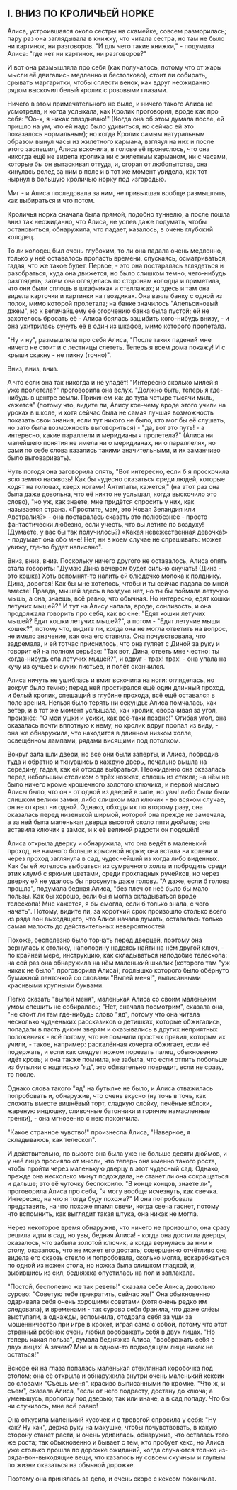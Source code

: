 ## I. ВНИЗ ПО КРОЛИЧЬЕЙ НОРКЕ

Алиса, устроившаяся около сестры на скамейке, совсем разморилась; пару раз она заглядывала в книжку, что читала сестра, но там не было ни картинок, ни разговоров. "И для чего такие книжки," - подумала Алиса: "где нет ни картинок, ни разговоров?"

И вот она размышляла про себя (как получалось, потому что от жары мысли её двигались медленно и бестолково), стоит ли собирать, срывать маргаритки, чтобы сплести венок, как вдруг неожиданно рядом выскочил белый кролик с розовыми глазами.

Ничего в этом примечательного не было, и ничего такого Алиса не усмотрела, и когда услыхала, как Кролик проговорил, вроде как про себя: "Оо-х, я никак опаздываю!" (Когда она об этом думала после, ей пришло на ум, что ей надо было удивиться, но сейчас ей это показалось нормальным); но когда Кролик самым натуральным образом вынул часы из жилетного кармана, взгляул на них и после этого заспешил, Алиса вскочила, в голове её пронеслось, что она никогда ещё не видела кролика ни с жилетным карманом, ни с часами, которые бы он вытаскивал оттуда, и, сгорая от любопытства, она кинулась вслед за ним в поле и в тот же момент увидела, как тот нырнул в большую кроличью норку под изгородью.

Миг - и Алиса последовала за ним, не привыкшая вообще размышлять, как выбираться и что потом.

Кроличья норка сначала была прямой, подобно туннелю, а после пошла вниз так неожиданно, что Алиса, не успев даже подумать, чтобы остановиться, обнаружила, что падает, казалось, в очень глубокий колодец.

То ли колодец был очень глубоким, то ли она падала очень медленно, только у неё оставалось пропасть времени, спускаясь, осматриваться, гадая, что же такое будет. Первое, - это она постаралась вглядеться и разобраться, куда она движется, но было слишком темно, чего-нибудь разглядеть; затем она огляделась по сторонам колодца и приметила, что они были сплошь в шкафчиках и стеллажах; и здесь и там она видела карточки и картинки на гвоздиках. Она взяла банку с одной из полок, мимо которой пролетала; на банке значилось "Апельсиновый джем", но к величайшему её огорчению банка была пустой; ей не захотелось бросать её - Алиса боялась зашибить кого-нибудь внизу, - и она ухитрилась сунуть её в один из шкафов, мимо которого пролетала.

"Ну и ну", размышляла про себя Алиса, "После таких падений мне ничего не стоит и с лестницы слететь. Теперь я всем дома покажу! И с крыши скакну - не пикну (точно)".

Вниз, вниз, вниз.

А что если она так никогда и не упадёт! "Интересно сколько милей я уже пролетела?" проговорила она вслух. "Должно быть, теперь я где-нибудь в центре земли. Прикинем-ка: до туда четыре тысячи миль, кажется" (потому что, видите ли, Алису кое-чему вроде этого учили на уроках в школе, и хотя сейчас была не самая лучшая возможность показать свои знания, если тут никого не было, кто мог бы её слушать, но зато была возможность выговориться) - "да, вот это путь! - а интересно, какие параллели и меридианы я пролетела?" (Алиса ни малейшего понятия не имела ни о меридианах, ни о параллелях, но сами по себе слова казались такими значительными, и их заманчиво было выговаривать).

Чуть погодя она заговорила опять, "Вот интересно, если б я проскочила всю землю насквозь! Как бы чудесно оказаться среди людей, которые ходят на головах, кверх ногами! Антипаты, кажется," (на этот раз она была даже довольна, что её никто не услышал, когда выскочило это слово), "но уж, как знаете, мне придётся спросить у них, как называется страна. «Простите, мэм, это Новая Зеландия или Австралия?» - она постаралась сказать это полюбезнее - просто фантастически любезно, если учесть, что вы летите по воздуху! (Думаете, у вас бы так получилось?) «Какая невежественная девочка!» - подумает она обо мне! Нет, ни в коем случае не спрашивать: может увижу, где-то будет написано".

Вниз, вниз, вниз. Поскольку ничего другого не оставалось, Алиса опять стала говорить: "Думаю Дина вечером будет сильно скучать! (Дина - это кошка) Хоть вспомнят-то налить ей блюдечко молока к полднику. Дина, дорогая! Как бы мне хотелось, чтобы и ты сейчас падала со мной вместе! Правда, мышей здесь в воздухе нет, но ты бы поймала летучую мышь, а она, знаешь, всё равно, что обычная. Но интересно, едят кошки летучих мышей?" И тут на Алису напала, вроде, сонливость, и она продолжала говорить про себя, как во сне: "Едят кошки летучих мышей? Едят кошки летучих мышей?", а потом - "Едят летучие мыши кошек?", потому что, видите ли, когда она не могла ответить на вопрос, не имело значение, как она его ставила. Она почувствовала, что задремала, и ей тотчас приснилось, что она гуляет с Диной за руку и говорит ей на полном серьёзе: "Так вот, Дина, ответь мне честно: ты когда-нибудь ела летучих мышей?", и вдруг - трах! трах! - она упала на кучу из сучьев и сухих листьев, и полёт окончился.

Алиса ничуть не ушиблась и вмиг вскочила на ноги: огляделась, но вокруг было темно; перед ней простирался ещё один длинный проход, и белый кролик, спешащий в глубине прохода, всё ещё оставался в поле зрения. Нельзя было терять ни секунды: Алиса помчалась, как ветер, и в тот же момент услышала, как кролик, сворачивая за угол, произнёс: "О мои ушки и усики, как всё-таки поздно!" Огибая угол, она оказалась почти вплотную к нему, но кролик вдруг пропал из виду, - она же обнаружила, что находится в длинном низком холле, освещённом лампами, рядами висящими под потолком.

Вокруг зала шли двери, но все они были заперты, и Алиса, побродив туда и обратно и ткнувшись в каждую дверь, печально вышла на середину, гадая, как ей отсюда выбраться. Неожиданно она оказалась перед небольшим столиком о трёх ножках, сплошь из стекла; на нём не было ничего кроме крошечного золотого ключика, и первой мыслью Алисы было, что он - от одной из дверей в зале, но увы! либо были были слишком велики замки, либо слишком мал ключик - во всяком случае, он не открыл ни одной. Однако, обходя их по второму разу, она оказалась перед низенькой ширмой, которой она прежде не замечала, а за ней была маленькая дверца высотой около пяти дюймов; она вставила ключик в замок, и к её великой радости он подошёл!

Алиса открыла дверку и обнаружила, что она ведёт в маленький проход, не намного больше крысиной норки; она встала на колени и через проход заглянула в сад, чудеснейший из когда либо виденных. Как бы ей хотелось выбраться из сумрачного холла и побродить среди этих клумб с яркими цветами, среди прохладных ручейков, но через дверку ей не удалось бы просунуть даже голову. "А даже, если б голова прошла", подумала бедная Алиса, "без плеч от неё было бы мало пользы. Как бы хорошо, если бы я могла складываться вроде телескопа! Мне кажется, я бы смогла, если б только знала, с чего начать". Потому, видите ли, за короткий срок произошло столько всего из ряда вон выходящего, что Алиса начала думать, оставалась только самая малость до действительных невероятностей.

Похоже, бесполезно было торчать перед дверцей, поэтому она вернулась к столику, наполовину надеясь найти на нём другой ключ, - по крайней мере, инструкцию, как складываться наподобие телескопа: на сей раз она обнаружила на нём маленький шкалик (которого там "уж никак не было", проговорила Алиса); горлышко которого было обёрнуто бумажной ленточкой со словами "Выпей меня!", выписанными красивыми крупными буквами.

Легко сказать "выпей меня", маленькая Алиса со своим маленьким умом спешить не собиралась; "Нет, сначала посмотрим", сказала она, "не стоит ли там где-нибудь слово "яд", потому что она читала несколько чудненьких рассказиков о детишках, которые обжигались, попадали в пасть диким зверям и оказывались в других неприятных положениях - всё потому, что не помнили простых правил, которым их учили, - такое, например: раскалённая кочерга обжигает, если её подержать, и если как следует ножом порезать палец, обыкновенно идёт кровь; и она также помнила, не забыла, что если отпить побольше из бутылки с надписью "яд", это обязательно повредит, если не сразу, то после.

Однако слова такого "яд" на бутылке не было, и Алиса отважилась попробовать и, обнаружив, что очень вкусно (ну точь в точь, как сложить вместе вишнёвый торт, сладкую слойку, печёные яблоки, жареную индюшку, сливочные батончики и горячие намасленные гренки), - она мгновенно с нею покончила.

"Какое странное чувство!" произнесла Алиса, "Наверное, я складываюсь, как телескоп".

И действительно, по высоте она была уже не больше десяти дюймов, и у неё лицо просияло от мысли, что теперь она именно такого роста, чтобы пройти через маленькую дверцу в этот чудесный сад. Однако, прежде она несколько минут подождала, не станет ли она сокращаться и дальше; это её чуточку беспокоило. "В конце концов, знаете ли", проговорила Алиса про себя, "я могу вообще исчезнуть, как свечка. Интересно, на что я тогда буду похожа?" И она попробовала представить, на что похоже пламя свечи, когда свеча гаснет, потому что вспомнить, как выглядит такая штука, она никак не могла.

Через некоторое время обнаружив, что ничего не произошло, она сразу решила идти в сад, но увы, бедная Алиса! - когда она достигла дверцы, оказалось, что забыла золотой ключик, а когда вернулась за ним к столу, оказалось, что не может его достать; совершенно отчётливо она видела его сквозь стекло и попробовала, сколько могла, вскарабкаться по одной из ножек стола, но ножка была слишком гладкой, и, выбившись из сил, бедняжка опустилась на пол и заплакала.

"Постой, бесполезно же так реветь!" сказала себе Алиса, довольно сурово: "Советую тебе прекратить, сейчас же!" Она обыкновенно одаривала себя очень хорошими советами (хотя очень редко им следовала), и временами - так сурово себя бранила, что даже слёзы выступали, а однажды, вспомнила, отодрала себя за уши за мошенничество при игре в крокет, играя сама с собой, потому что этот странный ребёнок очень любил воображать себя в двух лицах. "Но теперь какая польза", думала бедняжка Алиса, "воображать себя в двух лицах! А зачем? Мне и в одном-то подходящем лице никак не остаться!"

Вскоре ей на глаза попалась маленькая стеклянная коробочка под столом; она её открыла и обнаружила внутри очень маленький кексик со словами "Съешь меня", красиво выписанными по кромке. "Что ж, и съем", сказала Алиса, "если от него подрасту, достану до ключа; а уменьшусь, проползу под дверью; так или иначе, а в сад попаду. Что бы ни случилось, мне всё равно!

Она откусила маленький кусочек и с тревогой спросила у себя: "Ну как? Ну как", держа руку на макушке, чтобы почувствовать, в какую сторону станет расти, и очень удивилась, обнаружив, что осталась того же роста; так обыкновенно и бывает с тем, кто пробует кекс, но Алиса уже столько прошла по дорожке ожиданий, когда случаются только из-ряда-вон-выходящие вещи, что казалось ну совсем скучным и глупым по жизни оказаться на обычной дорожке.

Поэтому она принялась за дело, и очень скоро с кексом покончила.